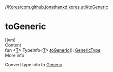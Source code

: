//[Kores](../index.md)/[com.github.jonathanxd.kores.util](index.md)/[toGeneric](to-generic.md)



# toGeneric  
[jvm]  
Content  
fun <[T](to-generic.md)> TypeInfo<[T](to-generic.md)>.[toGeneric](to-generic.md)(): [GenericType](../com.github.jonathanxd.kores.type/-generic-type/index.md)  
More info  


Convert type info to [Generic](../com.github.jonathanxd.kores.type/-generic/index.md).

  



